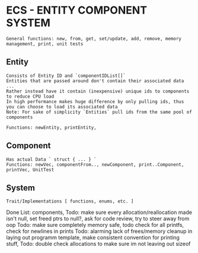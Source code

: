 # ECS - ENTITY COMPONENT SYSTEM 

    General functions: new, from, get, set/update, add, remove, memory management, print, unit tests


## Entity    
    Consists of Entity ID and `componentIDList[]` 
    Entities that are passed around don't contain their associated data ...
    Rather instead have it contain (inexpensive) unique ids to components to reduce CPU load
    In high performance makes huge difference by only pulling ids, thus you can choose to load its associated data
    Note: For sake of simplicity `Entities` pull ids from the same pool of components

    Functions: newEntity, printEntity, 

## Component 
    Has actual Data ` struct { ... } `
    Functions: newVec, componentFrom.., newComponent, print..Component, printVec, UnitTest

## System
    Trait/Implementations [ functions, enums, etc. ]



Done List: components,
Todo: make sure every allocation/reallocation made isn't null, set freed ptrs to null?, ask for code review, try to steer away from oop
Todo: make sure completely memory safe, todo check for all printfs, check for newlines in prints
Todo: alarming lack of frees/memory cleanup in laying out programm template, make consistent convention for printing stuff,
Todo: double check allocations to make sure im not leaving out sizeof
